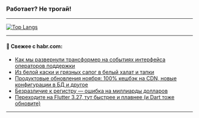 ### Работает? Не трогай!

---
<!--
#### 🛠️ Technical stack:

![Java](https://img.shields.io/badge/Java-informational?logo=Oracle&style=flat&logoColor=white&color=FF4500)
![Kotlin](https://img.shields.io/badge/Kotlin-informational?logo=Kotlin&style=flat&logoColor=white&color=774D97)
![TS](https://img.shields.io/badge/TypeScript-informational?logo=typeScript&style=flat&logoColor=black&color=017acc)
![Python](https://img.shields.io/badge/Python-informational?logo=Python&style=flat&logoColor=black&color=ffdd54) <br>
![Spring](https://img.shields.io/badge/Spring-informational?logo=Spring&style=flat&logoColor=white&color=6DB33F) 
![SpringBoot](https://img.shields.io/badge/SpringBoot-informational?logo=SpringBoot&style=flat&logoColor=white&color=6DB33F)
![Nest](https://img.shields.io/badge/NestJS-informational?logo=NestJS&style=flat&logoColor=white&color=E0234E) 
![NodeJS](https://img.shields.io/badge/NodeJS-informational?logo=node.js&style=flat&logoColor=white&color=70A760)<br>
![PostgreSQL](https://img.shields.io/badge/PostgreSQL-informational?logo=PostgreSQL&style=flat&logoColor=white&color=DAA520)
![MongoDB](https://img.shields.io/badge/MongoDB-informational?logo=MongoDB&style=flat&logoColor=white&color=870000)
![Apache](https://img.shields.io/badge/Apache-informational?logo=apache&style=flat&logoColor=white&color=f74e28)

___ 
-->

<!--- #### 🛠️ : --->

[![Top Langs](https://github-readme-stats-82jvfl3w3-advtsettinggmailcoms-projects.vercel.app/api/top-langs/?username=zloylis&langs_count=10&hide_title=true&title_color=e6edf3&size_weight=0.5&count_weight=0.5&layout=compact&hide_progress=true&hide_border=true&theme=dracula)](https://github.com/zloylis)

<!---


####  :octocat:&nbsp;&nbsp; Статистика:

![GitHub stats](https://github-readme-stats-u2qms2cxw-advtsettinggmailcoms-projects.vercel.app/api?username=zloylis&show_icons=true&hide_border=true&theme=dracula&title_color=e6edf3&include_all_commits=true&count_private=true&hide_rank=false&hide_title=true&rank_icon=github)
-->
---

#### 💬 Свежее с habr.com:

<!-- BLOG-POST-LIST:START -->
- [Как мы развернули трансформер на событиях интерфейса операторов поддержки](https://habr.com/ru/companies/oleg-bunin/articles/866362/?utm_source=habrahabr&utm_medium=rss&utm_campaign=866362)
- [Из белой каски и грязных сапог в белый халат и тапки](https://habr.com/ru/companies/programbank/articles/866348/?utm_source=habrahabr&utm_medium=rss&utm_campaign=866348)
- [Продуктовые обновления ноября: 100% кешбэк на CDN, новые конфигурации в БД и другое](https://habr.com/ru/companies/selectel/articles/866306/?utm_source=habrahabr&utm_medium=rss&utm_campaign=866306)
- [Безразличие к регистру — ошибка на миллиарды долларов](https://habr.com/ru/articles/862662/?utm_source=habrahabr&utm_medium=rss&utm_campaign=862662)
- [Переходите на Flutter 3.27, тут быстрее и плавнее &lpar;и Dart тоже обновите&rpar;](https://habr.com/ru/companies/friflex/articles/866316/?utm_source=habrahabr&utm_medium=rss&utm_campaign=866316)
<!-- BLOG-POST-LIST:END -->

---

